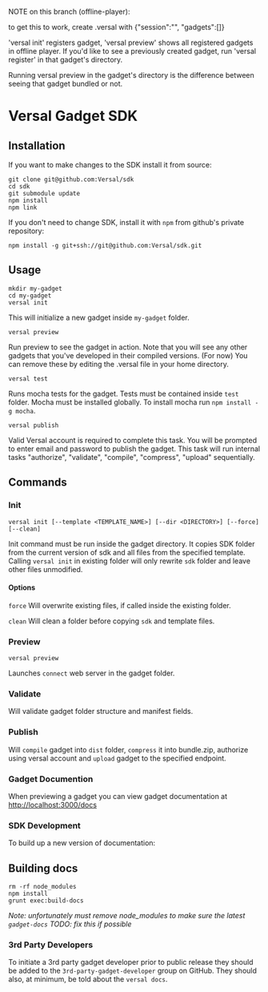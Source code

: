NOTE on this branch (offline-player): 

to get this to work, create .versal with {"session":"", "gadgets":[]} 

'versal init' registers gadget, 'versal preview' shows all registered gadgets in offline player. If you'd like to see a previously created gadget, run 'versal register' in that gadget's directory.

Running versal preview in the gadget's directory is the difference between seeing that gadget bundled or not.

Versal Gadget SDK
===================

Installation
-------------------

If you want to make changes to the SDK install it from source:
```
git clone git@github.com:Versal/sdk
cd sdk
git submodule update
npm install
npm link
```

If you don't need to change SDK, install it with `npm` from github's private repository:
```
npm install -g git+ssh://git@github.com:Versal/sdk.git
```


Usage
------------------

```
mkdir my-gadget
cd my-gadget
versal init
```

This will initialize a new gadget inside `my-gadget` folder.

```
versal preview
```

Run preview to see the gadget in action. Note that you will see any other gadgets that you've developed in their compiled versions. (For now) You can remove these by editing the .versal file in your home directory.

```
versal test
```

Runs mocha tests for the gadget. Tests must be contained inside `test` folder. Mocha must be installed globally. To install mocha run `npm install -g mocha`.

```
versal publish
```

Valid Versal account is required to complete this task. You will be prompted to enter email and password to publish the gadget. This task will run internal tasks "authorize", "validate", "compile", "compress", "upload" sequentially.

Commands
--------------------

### Init
```
versal init [--template <TEMPLATE_NAME>] [--dir <DIRECTORY>] [--force] [--clean]
```

Init command must be run inside the gadget directory. It copies SDK folder from the current version of sdk and all files from the specified template. Calling `versal init` in existing folder will only rewrite `sdk` folder and leave other files unmodified.

#### Options

`force`
Will overwrite existing files, if called inside the existing folder.

`clean`
Will clean a folder before copying `sdk` and template files.

### Preview
```
versal preview
```

Launches `connect` web server in the gadget folder.

### Validate

Will validate gadget folder structure and manifest fields.

### Publish

Will `compile` gadget into `dist` folder, `compress` it into bundle.zip, authorize using versal account and `upload` gadget to the specified endpoint.

### Gadget Documention

When previewing a gadget you can view gadget documentation at [http://localhost:3000/docs](http://localhost:3000/docs)

### SDK Development

To build up a new version of documentation:

Building docs
-------------

    rm -rf node_modules
    npm install
    grunt exec:build-docs

*Note: unfortunately must remove node_modules to make sure the latest `gadget-docs`*
*TODO: fix this if possible*

### 3rd Party Developers

To initiate a 3rd party gadget developer prior to public release they should be added to the `3rd-party-gadget-developer` group on GitHub. They should also, at minimum, be told about the `versal docs`.
